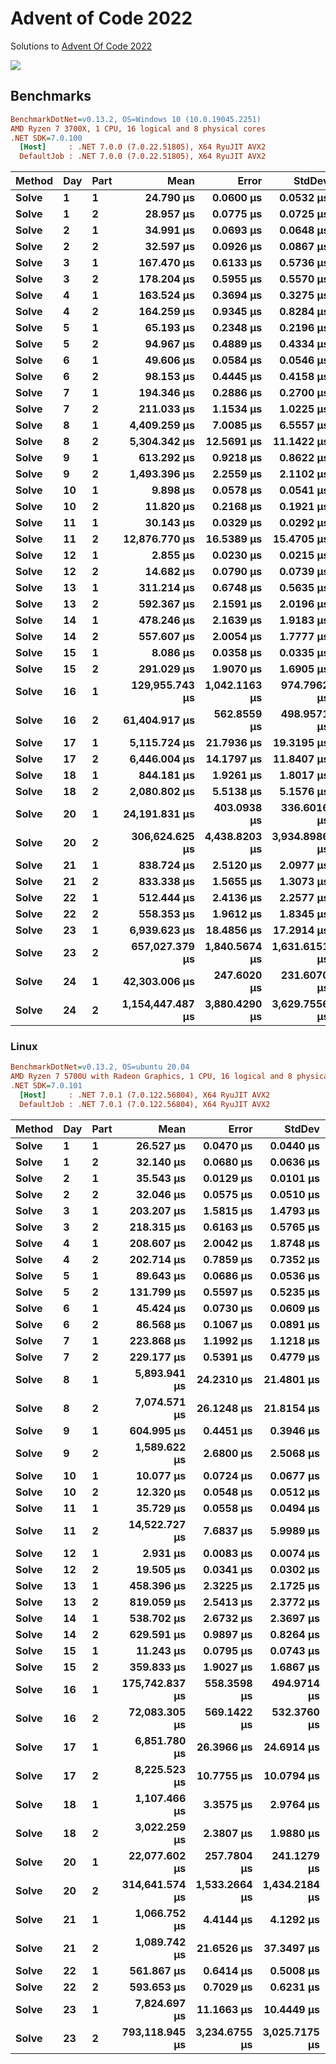 Advent of Code 2022
===================

Solutions to [Advent Of Code 2022](http://adventofcode.com/2022)

![](https://github.com/adamrodger/advent-2022/workflows/Build%20and%20Test/badge.svg)

Benchmarks
----------

``` ini
BenchmarkDotNet=v0.13.2, OS=Windows 10 (10.0.19045.2251)
AMD Ryzen 7 3700X, 1 CPU, 16 logical and 8 physical cores
.NET SDK=7.0.100
  [Host]     : .NET 7.0.0 (7.0.22.51805), X64 RyuJIT AVX2
  DefaultJob : .NET 7.0.0 (7.0.22.51805), X64 RyuJIT AVX2
```

| Method | Day | Part |          Mean |      Error |     StdDev |
|------- |---- |----- |--------------:|-----------:|-----------:|
|  **Solve** |   **1** |    **1** |        **24.790 μs** |     **0.0600 μs** |     **0.0532 μs** |
|  **Solve** |   **1** |    **2** |        **28.957 μs** |     **0.0775 μs** |     **0.0725 μs** |
|  **Solve** |   **2** |    **1** |        **34.991 μs** |     **0.0693 μs** |     **0.0648 μs** |
|  **Solve** |   **2** |    **2** |        **32.597 μs** |     **0.0926 μs** |     **0.0867 μs** |
|  **Solve** |   **3** |    **1** |       **167.470 μs** |     **0.6133 μs** |     **0.5736 μs** |
|  **Solve** |   **3** |    **2** |       **178.204 μs** |     **0.5955 μs** |     **0.5570 μs** |
|  **Solve** |   **4** |    **1** |       **163.524 μs** |     **0.3694 μs** |     **0.3275 μs** |
|  **Solve** |   **4** |    **2** |       **164.259 μs** |     **0.9345 μs** |     **0.8284 μs** |
|  **Solve** |   **5** |    **1** |        **65.193 μs** |     **0.2348 μs** |     **0.2196 μs** |
|  **Solve** |   **5** |    **2** |        **94.967 μs** |     **0.4889 μs** |     **0.4334 μs** |
|  **Solve** |   **6** |    **1** |        **49.606 μs** |     **0.0584 μs** |     **0.0546 μs** |
|  **Solve** |   **6** |    **2** |        **98.153 μs** |     **0.4445 μs** |     **0.4158 μs** |
|  **Solve** |   **7** |    **1** |       **194.346 μs** |     **0.2886 μs** |     **0.2700 μs** |
|  **Solve** |   **7** |    **2** |       **211.033 μs** |     **1.1534 μs** |     **1.0225 μs** |
|  **Solve** |   **8** |    **1** |     **4,409.259 μs** |     **7.0085 μs** |     **6.5557 μs** |
|  **Solve** |   **8** |    **2** |     **5,304.342 μs** |    **12.5691 μs** |    **11.1422 μs** |
|  **Solve** |   **9** |    **1** |       **613.292 μs** |     **0.9218 μs** |     **0.8622 μs** |
|  **Solve** |   **9** |    **2** |     **1,493.396 μs** |     **2.2559 μs** |     **2.1102 μs** |
|  **Solve** |  **10** |    **1** |         **9.898 μs** |     **0.0578 μs** |     **0.0541 μs** |
|  **Solve** |  **10** |    **2** |        **11.820 μs** |     **0.2168 μs** |     **0.1921 μs** |
|  **Solve** |  **11** |    **1** |        **30.143 μs** |     **0.0329 μs** |     **0.0292 μs** |
|  **Solve** |  **11** |    **2** |    **12,876.770 μs** |    **16.5389 μs** |    **15.4705 μs** |
|  **Solve** |  **12** |    **1** |         **2.855 μs** |     **0.0230 μs** |     **0.0215 μs** |
|  **Solve** |  **12** |    **2** |        **14.682 μs** |     **0.0790 μs** |     **0.0739 μs** |
|  **Solve** |  **13** |    **1** |       **311.214 μs** |     **0.6748 μs** |     **0.5635 μs** |
|  **Solve** |  **13** |    **2** |       **592.367 μs** |     **2.1591 μs** |     **2.0196 μs** |
|  **Solve** |  **14** |    **1** |       **478.246 μs** |     **2.1639 μs** |     **1.9183 μs** |
|  **Solve** |  **14** |    **2** |       **557.607 μs** |     **2.0054 μs** |     **1.7777 μs** |
|  **Solve** |  **15** |    **1** |         **8.086 μs** |     **0.0358 μs** |     **0.0335 μs** |
|  **Solve** |  **15** |    **2** |       **291.029 μs** |     **1.9070 μs** |     **1.6905 μs** |
|  **Solve** |  **16** |    **1** |   **129,955.743 μs** | **1,042.1163 μs** |   **974.7962 μs** |
|  **Solve** |  **16** |    **2** |    **61,404.917 μs** |   **562.8559 μs** |   **498.9571 μs** |
|  **Solve** |  **17** |    **1** |     **5,115.724 μs** |    **21.7936 μs** |    **19.3195 μs** |
|  **Solve** |  **17** |    **2** |     **6,446.004 μs** |    **14.1797 μs** |    **11.8407 μs** |
|  **Solve** |  **18** |    **1** |       **844.181 μs** |     **1.9261 μs** |     **1.8017 μs** |
|  **Solve** |  **18** |    **2** |     **2,080.802 μs** |     **5.5138 μs** |     **5.1576 μs** |
|  **Solve** |  **20** |    **1** |    **24,191.831 μs** |   **403.0938 μs** |   **336.6016 μs** |
|  **Solve** |  **20** |    **2** |   **306,624.625 μs** | **4,438.8203 μs** | **3,934.8986 μs** |
|  **Solve** |  **21** |    **1** |       **838.724 μs** |     **2.5120 μs** |     **2.0977 μs** |
|  **Solve** |  **21** |    **2** |       **833.338 μs** |     **1.5655 μs** |     **1.3073 μs** |
|  **Solve** |  **22** |    **1** |       **512.444 μs** |     **2.4136 μs** |     **2.2577 μs** |
|  **Solve** |  **22** |    **2** |       **558.353 μs** |     **1.9612 μs** |     **1.8345 μs** |
|  **Solve** |  **23** |    **1** |     **6,939.623 μs** |    **18.4856 μs** |    **17.2914 μs** |
|  **Solve** |  **23** |    **2** |   **657,027.379 μs** | **1,840.5674 μs** | **1,631.6151 μs** |
|  **Solve** |  **24** |    **1** |    **42,303.006 μs** |   **247.6020 μs** |   **231.6070 μs** |
|  **Solve** |  **24** |    **2** | **1,154,447.487 μs** | **3,880.4290 μs** | **3,629.7556 μs** |

### Linux

``` ini
BenchmarkDotNet=v0.13.2, OS=ubuntu 20.04
AMD Ryzen 7 5700U with Radeon Graphics, 1 CPU, 16 logical and 8 physical cores
.NET SDK=7.0.101
  [Host]     : .NET 7.0.1 (7.0.122.56804), X64 RyuJIT AVX2
  DefaultJob : .NET 7.0.1 (7.0.122.56804), X64 RyuJIT AVX2
```

| Method | Day | Part |           Mean |         Error |        StdDev |         Median |
|------- |---- |----- |---------------:|--------------:|--------------:|---------------:|
|  **Solve** |   **1** |    **1** |      **26.527 μs** |     **0.0470 μs** |     **0.0440 μs** |      **26.533 μs** |
|  **Solve** |   **1** |    **2** |      **32.140 μs** |     **0.0680 μs** |     **0.0636 μs** |      **32.123 μs** |
|  **Solve** |   **2** |    **1** |      **35.543 μs** |     **0.0129 μs** |     **0.0101 μs** |      **35.543 μs** |
|  **Solve** |   **2** |    **2** |      **32.046 μs** |     **0.0575 μs** |     **0.0510 μs** |      **32.045 μs** |
|  **Solve** |   **3** |    **1** |     **203.207 μs** |     **1.5815 μs** |     **1.4793 μs** |     **203.496 μs** |
|  **Solve** |   **3** |    **2** |     **218.315 μs** |     **0.6163 μs** |     **0.5765 μs** |     **218.275 μs** |
|  **Solve** |   **4** |    **1** |     **208.607 μs** |     **2.0042 μs** |     **1.8748 μs** |     **207.990 μs** |
|  **Solve** |   **4** |    **2** |     **202.714 μs** |     **0.7859 μs** |     **0.7352 μs** |     **202.497 μs** |
|  **Solve** |   **5** |    **1** |      **89.643 μs** |     **0.0686 μs** |     **0.0536 μs** |      **89.644 μs** |
|  **Solve** |   **5** |    **2** |     **131.799 μs** |     **0.5597 μs** |     **0.5235 μs** |     **131.745 μs** |
|  **Solve** |   **6** |    **1** |      **45.424 μs** |     **0.0730 μs** |     **0.0609 μs** |      **45.440 μs** |
|  **Solve** |   **6** |    **2** |      **86.568 μs** |     **0.1067 μs** |     **0.0891 μs** |      **86.560 μs** |
|  **Solve** |   **7** |    **1** |     **223.868 μs** |     **1.1992 μs** |     **1.1218 μs** |     **223.457 μs** |
|  **Solve** |   **7** |    **2** |     **229.177 μs** |     **0.5391 μs** |     **0.4779 μs** |     **229.079 μs** |
|  **Solve** |   **8** |    **1** |   **5,893.941 μs** |    **24.2310 μs** |    **21.4801 μs** |   **5,888.739 μs** |
|  **Solve** |   **8** |    **2** |   **7,074.571 μs** |    **26.1248 μs** |    **21.8154 μs** |   **7,075.311 μs** |
|  **Solve** |   **9** |    **1** |     **604.995 μs** |     **0.4451 μs** |     **0.3946 μs** |     **605.037 μs** |
|  **Solve** |   **9** |    **2** |   **1,589.622 μs** |     **2.6800 μs** |     **2.5068 μs** |   **1,588.953 μs** |
|  **Solve** |  **10** |    **1** |      **10.077 μs** |     **0.0724 μs** |     **0.0677 μs** |      **10.063 μs** |
|  **Solve** |  **10** |    **2** |      **12.320 μs** |     **0.0548 μs** |     **0.0512 μs** |      **12.322 μs** |
|  **Solve** |  **11** |    **1** |      **35.729 μs** |     **0.0558 μs** |     **0.0494 μs** |      **35.729 μs** |
|  **Solve** |  **11** |    **2** |  **14,522.727 μs** |     **7.6837 μs** |     **5.9989 μs** |  **14,521.519 μs** |
|  **Solve** |  **12** |    **1** |       **2.931 μs** |     **0.0083 μs** |     **0.0074 μs** |       **2.933 μs** |
|  **Solve** |  **12** |    **2** |      **19.505 μs** |     **0.0341 μs** |     **0.0302 μs** |      **19.502 μs** |
|  **Solve** |  **13** |    **1** |     **458.396 μs** |     **2.3225 μs** |     **2.1725 μs** |     **457.987 μs** |
|  **Solve** |  **13** |    **2** |     **819.059 μs** |     **2.5413 μs** |     **2.3772 μs** |     **819.305 μs** |
|  **Solve** |  **14** |    **1** |     **538.702 μs** |     **2.6732 μs** |     **2.3697 μs** |     **538.319 μs** |
|  **Solve** |  **14** |    **2** |     **629.591 μs** |     **0.9897 μs** |     **0.8264 μs** |     **629.353 μs** |
|  **Solve** |  **15** |    **1** |      **11.243 μs** |     **0.0795 μs** |     **0.0743 μs** |      **11.239 μs** |
|  **Solve** |  **15** |    **2** |     **359.833 μs** |     **1.9027 μs** |     **1.6867 μs** |     **359.782 μs** |
|  **Solve** |  **16** |    **1** | **175,742.837 μs** |   **558.3598 μs** |   **494.9714 μs** | **175,645.204 μs** |
|  **Solve** |  **16** |    **2** |  **72,083.305 μs** |   **569.1422 μs** |   **532.3760 μs** |  **72,022.277 μs** |
|  **Solve** |  **17** |    **1** |   **6,851.780 μs** |    **26.3966 μs** |    **24.6914 μs** |   **6,846.362 μs** |
|  **Solve** |  **17** |    **2** |   **8,225.523 μs** |    **10.7755 μs** |    **10.0794 μs** |   **8,228.413 μs** |
|  **Solve** |  **18** |    **1** |   **1,107.466 μs** |     **3.3575 μs** |     **2.9764 μs** |   **1,107.070 μs** |
|  **Solve** |  **18** |    **2** |   **3,022.259 μs** |     **2.3807 μs** |     **1.9880 μs** |   **3,022.129 μs** |
|  **Solve** |  **20** |    **1** |  **22,077.602 μs** |   **257.7804 μs** |   **241.1279 μs** |  **22,073.330 μs** |
|  **Solve** |  **20** |    **2** | **314,641.574 μs** | **1,533.2664 μs** | **1,434.2184 μs** | **313,580.350 μs** |
|  **Solve** |  **21** |    **1** |   **1,066.752 μs** |     **4.4144 μs** |     **4.1292 μs** |   **1,065.421 μs** |
|  **Solve** |  **21** |    **2** |   **1,089.742 μs** |    **21.6526 μs** |    **37.3497 μs** |   **1,071.324 μs** |
|  **Solve** |  **22** |    **1** |     **561.867 μs** |     **0.6414 μs** |     **0.5008 μs** |     **561.940 μs** |
|  **Solve** |  **22** |    **2** |     **593.653 μs** |     **0.7029 μs** |     **0.6231 μs** |     **593.789 μs** |
|  **Solve** |  **23** |    **1** |   **7,824.697 μs** |    **11.1663 μs** |    **10.4449 μs** |   **7,823.839 μs** |
|  **Solve** |  **23** |    **2** | **793,118.945 μs** | **3,234.6755 μs** | **3,025.7175 μs** | **794,397.231 μs** |
